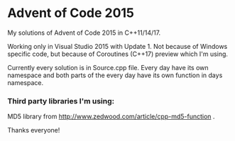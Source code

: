 # Advent of Code 2015
My solutions of Advent of Code 2015 in C++11/14/17.

Working only in Visual Studio 2015 with Update 1. Not because of Windows specific code, but because of Coroutines (C++17) preview which I'm using.

Currently every solution is in Source.cpp file. Every day have its own namespace and both parts of the every day have its own function in days namespace.

### Third party libraries I'm using:
MD5 library from http://www.zedwood.com/article/cpp-md5-function .

Thanks everyone!
